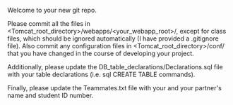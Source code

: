 Welcome to your new git repo.

Please commit all the files in <Tomcat_root_directory>/webapps/<your_webapp_root>/, except for class files, which should be ignored automatically (I have provided a .gitignore file). Also commit any configuration files in <Tomcat_root_directory>/conf/ that you have changed in the course of developing your project.

Additionally, please update the DB_table_declarations/Declarations.sql file with your table declarations (i.e. sql CREATE TABLE commands).

Finally, please update the Teammates.txt file with your and your partner's name and student ID number.

